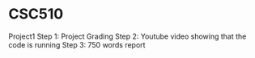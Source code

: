 # CSC510
Project1
Step 1: Project Grading
Step 2: Youtube video showing that the code is running
Step 3: 750 words report

